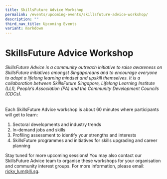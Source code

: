 ```yaml
---
title: SkillsFuture Advice Workshop
permalink: /events/upcoming-events/skillsfuture-advice-workshop/
description: ""
third_nav_title: Upcoming Events
variant: markdown
---
```

SkillsFuture Advice Workshop
============================
###### SkillsFuture Advice is a community outreach initiative to raise awareness on SkillsFuture initiatives amongst Singaporeans and to encourage everyone to adopt a lifelong learning mindset and upskill themselves. It is a collaboration between SkillsFuture Singapore, Lifelong Learning Institute (LLI), People’s Association (PA) and the Community Development Councils (CDCs).
###### 

Each SkillsFuture Advice workshop is about 60 minutes where participants will get to learn:

1.  Sectoral developments and industry trends
2.  In-demand jobs and skills
3.  Profiling assessment to identify your strengths and interests 
4.  SkillsFuture programmes and initiatives for skills upgrading and career planning

Stay tuned for more upcoming sessions!
You may also contact our SkillsFuture Advice team to organise these workshops for your organisation and community interest groups. For more information, please email: [ricky\_lum@lli.sg](mailto:ricky_lum@lli.sg).